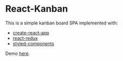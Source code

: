 # React-Kanban

This is a simple kanban board SPA implemented with:
  - [create-react-app](https://github.com/facebookincubator/create-react-app)
  - [react-redux](https://github.com/reactjs/react-redux)
  - [styled-components](https://github.com/styled-components/styled-components)

Demo [here](https://miljinx.github.io/react-kanban/).
